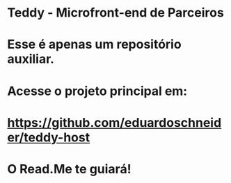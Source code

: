 # Teddy - Microfront-end de Parceiros

# Esse é apenas um repositório auxiliar.
# Acesse o projeto principal em:
# https://github.com/eduardoschneider/teddy-host

# O Read.Me te guiará!
